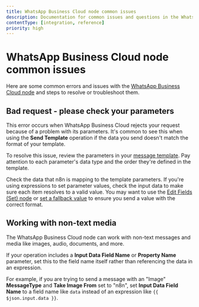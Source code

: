 ```yaml
---
title: WhatsApp Business Cloud node common issues
description: Documentation for common issues and questions in the WhatsApp Business Cloud node in n8n, a workflow automation platform. Includes details of the issue and suggested solutions.
contentType: [integration, reference]
priority: high
---
```


# WhatsApp Business Cloud node common issues

Here are some common errors and issues with the [WhatsApp Business Cloud node](/integrations/builtin/app-nodes/n8n-nodes-base.whatsapp/index.md) and steps to resolve or troubleshoot them.

## Bad request - please check your parameters

This error occurs when WhatsApp Business Cloud rejects your request because of a problem with its parameters. It's common to see this when using the **Send Template** operation if the data you send doesn't match the format of your template.

To resolve this issue, review the parameters in your [message template](https://www.facebook.com/business/help/2055875911147364?id=2129163877102343). Pay attention to each parameter's data type and the order they're defined in the template.

Check the data that n8n is mapping to the template parameters. If you're using expressions to set parameter values, check the input data to make sure each item resolves to a valid value. You may want to use the [Edit Fields (Set) node](/integrations/builtin/core-nodes/n8n-nodes-base.set.md) or [set a fallback value](/code/cookbook/expressions/check-incoming-data.md) to ensure you send a value with the correct format.

## Working with non-text media

The WhatsApp Business Cloud node can work with non-text messages and media like images, audio, documents, and more.

If your operation includes a **Input Data Field Name** or **Property Name** parameter, set this to the field name itself rather than referencing the data in an expression.

For example, if you are trying to send a message with an "Image" **MessageType** and **Take Image From** set to "n8n", set **Input Data Field Name** to a field name like `data` instead of an expression like `{{ $json.input.data }}`.

